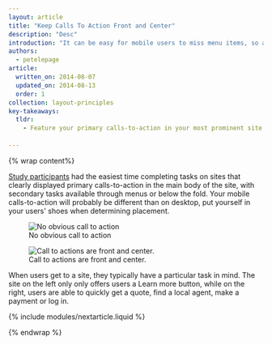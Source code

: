 ```yaml
---
layout: article
title: "Keep Calls To Action Front and Center"
description: "Desc"
introduction: "It can be easy for mobile users to miss menu items, so always put your key calls-to-action where you know users will see them."
authors:
  - petelepage
article:
  written_on: 2014-08-07
  updated_on: 2014-08-13
  order: 1
collection: layout-principles
key-takeaways:
  tldr: 
    - Feature your primary calls-to-action in your most prominent site space.

---
```


{% wrap content%}

[Study participants](/web/fundamentals/principles/research-study.html) had
the easiest time completing tasks on sites that clearly displayed primary 
calls-to-action in the main body of the site, with secondary tasks available 
through menus or below the fold. Your mobile calls-to-action will probably be 
different than on desktop, put yourself in your users' shoes when determining 
placement.

<div class="clear g-wide--pull-1">
  <div class="g--half">
    <figure class="fluid">
      <img src="imgs/hpnav-cta-bad.png" srcset="imgs/hpnav-cta-bad.png 1x, imgs/hpnav-cta-bad-2x.png 2x" alt="No obvious call to action">
      <figcaption>No obvious call to action</figcaption>
    </figure>
  </div>
  <div class="g--half g--last">
    <figure class="fluid">
      <img src="imgs/hpnav-cta-good.png" srcset="imgs/hpnav-cta-good.png 1x, imgs/hpnav-cta-good-2x.png 2x" alt="Call to actions are front and center.">
      <figcaption>Call to actions are front and center.</figcaption>
      </figure>
  </div>
</div>

When users get to a site, they typically have a particular task in mind.  The 
site on the left only only offers users a Learn more button, while on the right, 
users are able to quickly get a quote, find a local agent, make a payment or log 
in.

{% include modules/nextarticle.liquid %}

{% endwrap %}
